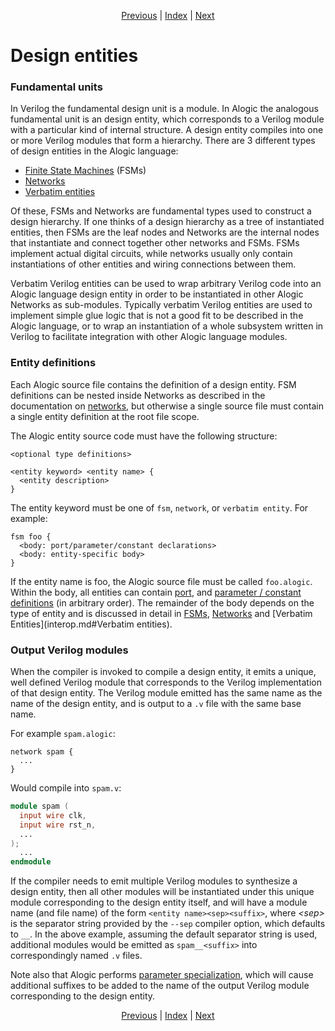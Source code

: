 <p align="center">
<a href="compilation.md">Previous</a> |
<a href="index.md">Index</a> |
<a href="types.md">Next</a>
</p>

# Design entities

### Fundamental units

In Verilog the fundamental design unit is a module. In Alogic the analogous
fundamental unit is an design entity, which corresponds to a Verilog module
with a particular kind of internal structure. A design entity compiles into
one or more Verilog modules that form a hierarchy. There are 3 different types
of design entities in the Alogic language:

- [Finite State Machines](fsms.md) (FSMs)
- [Networks](networks.md)
- [Verbatim entities](interop.md#verbatim-entities)

Of these, FSMs and Networks are fundamental types used to construct a design
hierarchy. If one thinks of a design hierarchy as a tree of instantiated
entities, then FSMs are the leaf nodes and Networks are the internal nodes that
instantiate and connect together other networks and FSMs. FSMs implement actual
digital circuits, while networks usually only contain instantiations of other
entities and wiring connections between them.

Verbatim Verilog entities can be used to wrap arbitrary Verilog code into an
Alogic language design entity in order to be instantiated in other Alogic
Networks as sub-modules. Typically verbatim Verilog entities are used to
implement simple glue logic that is not a good fit to be described in the Alogic
language, or to wrap an instantiation of a whole subsystem written in Verilog
to facilitate integration with other Alogic language modules.

### Entity definitions

Each Alogic source file contains the definition of a design entity. FSM
definitions can be nested inside Networks as described in the documentation on
[networks](networks.md#nested-fsms), but otherwise a single source file must
contain a single entity definition at the root file scope.

The Alogic entity source code must have the following structure:
```
<optional type definitions>

<entity keyword> <entity name> {
  <entity description>
}
```

The entity keyword must be one of `fsm`, `network`, or `verbatim entity`. For
example:

```
fsm foo {
  <body: port/parameter/constant declarations>
  <body: entity-specific body>
}
```

If the entity name is foo, the Alogic source file must be called `foo.alogic`.
Within the body, all entities can contain [port](ports.md), and [parameter /
constant definitions](params.md) (in arbitrary order). The remainder of the body
depends on the type of entity and is discussed in detail in [FSMs](fsms.md),
[Networks](networks.md) and [Verbatim Entities](interop.md#Verbatim entities).

### Output Verilog modules

When the compiler is invoked to compile a design entity, it emits a unique, well
defined Verilog module that corresponds to the Verilog implementation of that
design entity. The Verilog module emitted has the same name as the name of the
design entity, and is output to a `.v` file with the same base name.

For example `spam.alogic`:
```
network spam {
  ...
}
```

Would compile into `spam.v`:
```verilog
module spam (
  input wire clk,
  input wire rst_n,
  ...
);
  ...
endmodule
```

If the compiler needs to emit multiple Verilog modules to synthesize a design
entity, then all other modules will be instantiated under this unique module
corresponding to the design entity itself, and will have a module name (and file
name) of the form `<entity name><sep><suffix>`, where _\<sep>_ is the separator
string provided by the `--sep` compiler option, which defaults to `__`. In the
above example, assuming the default separator string is used, additional modules
would be emitted as `spam__<suffix>` into correspondingly named `.v` files.

Note also that Alogic performs [parameter
specialization](params.md#entity-parameters), which will cause additional
suffixes to be added to the name of the output Verilog module corresponding to
the design entity.

<p align="center">
<a href="compilation.md">Previous</a> |
<a href="index.md">Index</a> |
<a href="types.md">Next</a>
</p>
